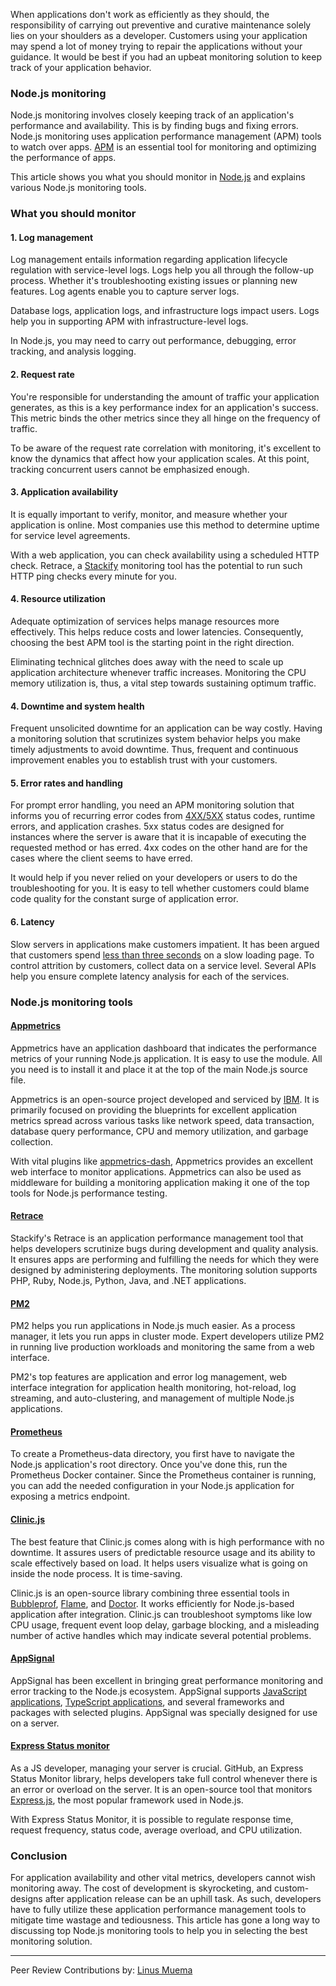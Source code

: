 When applications don't work as efficiently as they should, the responsibility of carrying out preventive and curative maintenance solely lies on your shoulders as a developer. Customers using your application may spend a lot of money trying to repair the applications without your guidance. It would be best if you had an upbeat monitoring solution to keep track of your application behavior.

### Node.js monitoring
Node.js monitoring involves closely keeping track of an application's performance and availability. This is by finding bugs and fixing errors. Node.js monitoring uses application performance management (APM) tools to watch over apps. [APM](https://stackify.com/what-is-apm/) is an essential tool for monitoring and optimizing the performance of apps.

This article shows you what you should monitor in [Node.js](https://nodejs.org/) and explains various Node.js monitoring tools.

### What you should monitor

#### 1. Log management
Log management entails information regarding application lifecycle regulation with service-level logs. Logs help you all through the follow-up process. Whether it's troubleshooting existing issues or planning new features. Log agents enable you to capture server logs.

Database logs, application logs, and infrastructure logs impact users. Logs help you in supporting APM with infrastructure-level logs.

In Node.js, you may need to carry out performance, debugging, error tracking, and analysis logging.

#### 2. Request rate
You're responsible for understanding the amount of traffic your application generates, as this is a key performance index for an application's success. This metric binds the other metrics since they all hinge on the frequency of traffic.

To be aware of the request rate correlation with monitoring, it's excellent to know the dynamics that affect how your application scales. At this point, tracking concurrent users cannot be emphasized enough.

#### 3. Application availability
It is equally important to verify, monitor, and measure whether your application is online. Most companies use this method to determine uptime for service level agreements.

With a web application, you can check availability using a scheduled HTTP check. Retrace, a [Stackify](https://stackify.com/) monitoring tool has the potential to run such HTTP ping checks every minute for you.

#### 4. Resource utilization
Adequate optimization of services helps manage resources more effectively. This helps reduce costs and lower latencies. Consequently, choosing the best APM tool is the starting point in the right direction.

Eliminating technical glitches does away with the need to scale up application architecture whenever traffic increases. Monitoring the CPU memory utilization is, thus, a vital step towards sustaining optimum traffic.

#### 4. Downtime and system health
Frequent unsolicited downtime for an application can be way costly. Having a monitoring solution that scrutinizes system behavior helps you make timely adjustments to avoid downtime. Thus, frequent and continuous improvement enables you to establish trust with your customers.

#### 5. Error rates and handling
For prompt error handling, you need an APM monitoring solution that informs you of recurring error codes from [4XX/5XX](https://www.w3.org/Protocols/HTTP/HTRESP.html) status codes, runtime errors, and application crashes. 5xx status codes are designed for instances where the server is aware that it is incapable of executing the requested method or has erred. 4xx codes on the other hand are for the cases where the client seems to have erred.

It would help if you never relied on your developers or users to do the troubleshooting for you. It is easy to tell whether customers could blame code quality for the constant surge of application error.

#### 6. Latency
Slow servers in applications make customers impatient. It has been argued that customers spend [less than three seconds](https://www.marketingdive.com/news/google-53-of-mobile-users-abandon-sites-that-take-over-3-seconds-to-load/426070/) on a slow loading page. To control attrition by customers, collect data on a service level. Several APIs help you ensure complete latency analysis for each of the services.

### Node.js monitoring tools

#### [Appmetrics](https://www.app-metrics.io/)
Appmetrics have an application dashboard that indicates the performance metrics of your running Node.js application. It is easy to use the module. All you need is to install it and place it at the top of the main Node.js source file.

Appmetrics is an open-source project developed and serviced by [IBM](https://www.ibm.com/). It is primarily focused on providing the blueprints for excellent application metrics spread across various tasks like network speed, data transaction, database query performance, CPU and memory utilization, and garbage collection.

With vital plugins like [appmetrics-dash](https://www.npmjs.com/package/appmetrics-dash), Appmetrics provides an excellent web interface to monitor applications. Appmetrics can also be used as middleware for building a monitoring application making it one of the top tools for Node.js performance testing.

#### [Retrace](https://stackify.com/retrace/)
Stackify's Retrace is an application performance management tool that helps developers scrutinize bugs during development and quality analysis. It ensures apps are performing and fulfilling the needs for which they were designed by administering deployments. The monitoring solution supports PHP, Ruby, Node.js, Python, Java, and .NET applications.

#### [PM2](https://pm2.keymetrics.io/)
PM2 helps you run applications in Node.js much easier. As a process manager, it lets you run apps in cluster mode. Expert developers utilize PM2 in running live production workloads and monitoring the same from a web interface.

PM2's top features are application and error log management, web interface integration for application health monitoring, hot-reload, log streaming, and auto-clustering, and management of multiple Node.js applications.

#### [Prometheus](https://prometheus.io/)
To create a Prometheus-data directory, you first have to navigate the Node.js application's root directory. Once you've done this, run the Prometheus Docker container. Since the Prometheus container is running, you can add the needed configuration in your Node.js application for exposing a metrics endpoint.

#### [Clinic.js](https://clinicjs.org/)
The best feature that Clinic.js comes along with is high performance with no downtime. It assures users of predictable resource usage and its ability to scale effectively based on load. It helps users visualize what is going on inside the node process. It is time-saving.

Clinic.js is an open-source library combining three essential tools in [Bubbleprof](https://clinicjs.org/bubbleprof/), [Flame](https://clinicjs.org/flame/), and [Doctor](https://clinicjs.org/doctor). It works efficiently for Node.js-based application after integration. Clinic.js can troubleshoot symptoms like low CPU usage, frequent event loop delay, garbage blocking, and a misleading number of active handles which may indicate several potential problems.

#### [AppSignal](https://appsignal.com/)
AppSignal has been excellent in bringing great performance monitoring and error tracking to the Node.js ecosystem. AppSignal supports [JavaScript applications](https://data-flair.training/blogs/javascript-uses/#), [TypeScript applications](https://www.typescriptlang.org/docs/handbook/typescript-tooling-in-5-minutes.html), and several frameworks and packages with selected plugins. AppSignal was specially designed for use on a server.

#### [Express Status monitor](https://github.com/RafalWilinski/express-status-monitor)
As a JS developer, managing your server is crucial. GitHub, an Express Status Monitor library, helps developers take full control whenever there is an error or overload on the server. It is an open-source tool that monitors [Express.js](https://expressjs.com/), the most popular framework used in Node.js.

With Express Status Monitor, it is possible to regulate response time, request frequency, status code, average overload, and CPU utilization.

### Conclusion
For application availability and other vital metrics, developers cannot wish monitoring away. The cost of development is skyrocketing, and custom-designs after application release can be an uphill task. As such, developers have to fully utilize these application performance management tools to mitigate time wastage and tediousness. This article has gone a long way to discussing top Node.js monitoring tools to help you in selecting the best monitoring solution.

---
Peer Review Contributions by: [Linus Muema](/engineering-education/authors/linus-muema/)
